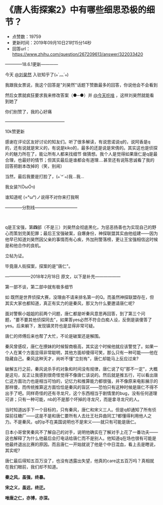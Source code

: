 # 《唐人街探案2》中有哪些细思恐极的细节？
- 点赞数：19759
- 更新时间：2019年09月10日21时15分14秒
- 回答url：https://www.zhihu.com/question/267209613/answer/322033420
<body>
 <p data-pid="tHPVxUTe">————18.6.1更新————</p>
 <p data-pid="yQFT2ffR">今天 <a class="member_mention" href="https://www.zhihu.com/people/81bfc7df91a37b0df840cf9d775d4e11" data-hash="81bfc7df91a37b0df840cf9d775d4e11" data-hovercard="p$b$81bfc7df91a37b0df840cf9d775d4e11">@刘昊然</a> 入驻知乎了(๑`灬´๑)</p>
 <p data-pid="BEC4XMNp">我跟我女票说，我这个回答是"刘昊然"话题下赞数最多的回答，你说他会不会看到</p>
 <p data-pid="H4-937pj">然后女票就疯狂要求我来修改答案（●─●）并 <a class="member_mention" href="https://www.zhihu.com/people/1f353e674b61cbf47dbee84df78be914" data-hash="1f353e674b61cbf47dbee84df78be914" data-hovercard="p$b$1f353e674b61cbf47dbee84df78be914">@今天吃啥</a> ，这样刘昊然就能看到她了</p>
 <p data-pid="39DZs8-8">你们别赞了，我的心好痛</p>
 <p data-pid="JTyz88Dw">——————————————</p>
 <p data-pid="zsi8eR5G">10k赞更新</p>
 <p data-pid="GBlmPGzY">感谢在评论区友好讨论的知友们。听了很多解读，有说思诺说q的，说阿香是q的，还有说就是宋义的，有说是kiko的，最多的还是说是宋倩的。其实这也是侦探片的魅力所在了，能让所有人都来找细节 做猜想。我个人是觉得如果唐仁是q是最合理，也最好的情节；但其实最后是谁都会有道理....甚至还有说陈思诚看了我的回答把剧本改掉的（笑，别闹）</p>
 <p data-pid="BH3bVmsJ">当然，最后我要是打脸了，(๑`^´๑)我...我...</p>
 <p data-pid="mbnv-2u_">我女装?(ÒωÓױ)</p>
 <p data-pid="BzpiFSgw">谁知道呢 (=°ω°)ノ说得不对你来打我啊</p>
 <p data-pid="H5Wtcfg2">————分割线——————————</p>
 <p class="ztext-empty-paragraph"><br></p>
 <p data-pid="ftJB_Qc1">q是王宝强，第<b>四</b>部（不是三）刘昊然会彻底黑化，为惩恶扬善也为实现自己的野心而策划完美犯罪；最后王宝强破案，自爆身份，神探联盟其实由他组建——因为他早已知道刘昊然因父亲的事情而有心疾，外加刑警落榜，更让王宝强相信这时候是和他合作的良机。</p>
 <p data-pid="7VqaHFRH">立帖为证。</p>
 <p data-pid="E7CpWvPu">毕竟唐人街探案，探案的是"唐仁"。</p>
 <p data-pid="aU1ddlDl">——————2018年2月18日 原文，以下是补充——————</p>
 <p data-pid="LVzKnxHr">第一部不谈，第二部中就有极多细节</p>
 <p data-pid="_3oYhk15">如 既然是世界侦探大赛，没理由不请来排名第一的Q。而虽然神探联盟存在，但其实大家也都知道，真正有实力的是秦风，那又为什么要邀请唐仁呢?</p>
 <p data-pid="Jw5xwLTL">面对警察小姐姐的前两个问题，唐仁都是听秦风意思再回答，到了第三个问题，"要不要其他侦探同去"，如果答yes必然不符合白痴人设，反倒是装傻答了yes。后来躺下，发现镇灵符也是显得非常可疑。</p>
 <p data-pid="h-5BI4CT">唐仁的师傅后来也帮了大忙，不论是破案还是解围。</p>
 <p data-pid="Y6g-FpP1">秦风曾感叹，唐仁在撩妹的时候智商极高，其实这个时候他就应该警觉了。如果一个人在某个方面显得非常聪明，其他方面却傻得可笑，那么只有一种可能——他在隐藏自己。秦风这种天才，尚听不懂"立刻有"，唐仁却能马上反应过来?</p>
 <p data-pid="vDolVDum">破解五行之前，秦风说杀手的对象和时间没有规律，唐仁说了句"那不一定"，大概是这句，反正让我感到很奇怪觉得不像唐仁该说的。然后就是推五行，可以看出唐仁这方面功力也是相当可怕的，记忆力和推算能力都很强，并不像原来电影展示的那样傻，而传统推算这方面恰恰是秦风的盲区——恐怕只有这种时候是唐仁不得不出手了吧。同样奇怪的还有寻龙尺，这个东西相当于剧情里的bug，没有任何道理可讲；只有一种可能，nb的不是那个坏掉的寻龙尺，而是拿寻龙尺的人。</p>
 <p data-pid="3x52Cfxu">当时知道凶手下一个目标的，只有秦风，唐仁和宋义三人。但是q却通知了所有侦探前往糖厂——这是不是和唐仁要所有人去灶王社异曲同工?都懂得利用他人之力。不是秦风，q的ip不在美国说明也不是宋义——就只有可能是唐仁。</p>
 <p data-pid="LcUeigAh">日本小哥曾笑秦风不了解自己的对手，说明他确实在了解对手上花了一番功夫——这也解释了为什么他最后会打电话给唐仁而不是别人。他知道q在场也很有可能是他最终退出比赛的原因。而且唐仁一开始就说了他是个中日混血，看上去是瞎说，其实呢?</p>
 <p data-pid="3p3MAE4c">唐仁最后得知五百万没了，也没有透露出失望，他真的care这五百万吗？真相就在我们眼前，我们却不知道。</p>
 <p data-pid="yLj4Phg_"><b>秦之风，虽强，终暴。</b></p>
 <p data-pid="VNljj5zy"><b>宋之义，虽远，终迂。</b></p>
 <p data-pid="De7_UNCZ"><b>唯唐之仁，亦博，亦深。</b></p>
</body>